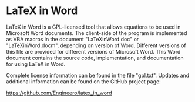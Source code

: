 # LaTeX in Word

LaTeX in Word is a GPL-licensed tool that allows equations to be used in
Microsoft Word documents. The client-side of the program is implemented as VBA
macros in the document "LaTeXinWord.doc" or "LaTeXinWord.docm", depending on
version of Word. Different versions of this file are provided for different
versions of Microsoft Word. This Word document contains the source code,
implementation, and documentation for using LaTeX in Word.

Complete license information can be found in the file
"gpl.txt".  Updates and additional information can be found on the GitHub
project page:

https://github.com/Engineero/latex_in_word
